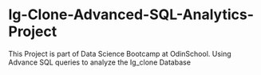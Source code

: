 # Ig-Clone-Advanced-SQL-Analytics-Project
This Project is part of Data Science Bootcamp at OdinSchool. Using Advance SQL queries to analyze the Ig_clone Database
